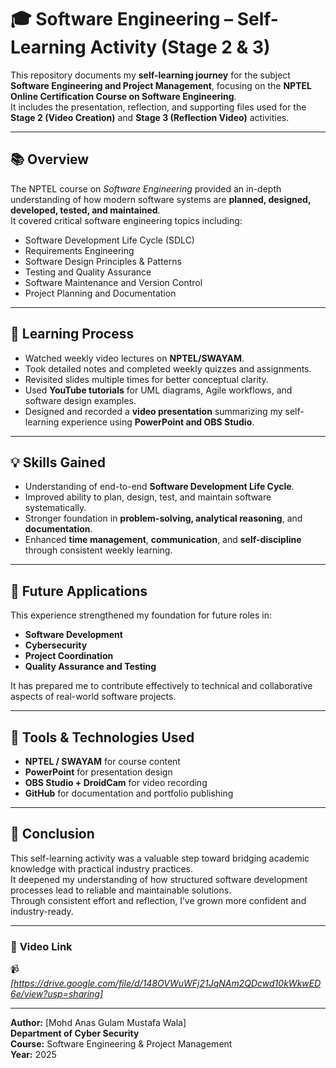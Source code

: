 # 🎓 Software Engineering – Self-Learning Activity (Stage 2 & 3)

This repository documents my **self-learning journey** for the subject **Software Engineering and Project Management**, focusing on the **NPTEL Online Certification Course on Software Engineering**.  
It includes the presentation, reflection, and supporting files used for the **Stage 2 (Video Creation)** and **Stage 3 (Reflection Video)** activities.

---

## 📚 **Overview**
The NPTEL course on *Software Engineering* provided an in-depth understanding of how modern software systems are **planned, designed, developed, tested, and maintained**.  
It covered critical software engineering topics including:
- Software Development Life Cycle (SDLC)
- Requirements Engineering
- Software Design Principles & Patterns
- Testing and Quality Assurance
- Software Maintenance and Version Control
- Project Planning and Documentation

---

## 🧩 **Learning Process**
- Watched weekly video lectures on **NPTEL/SWAYAM**.
- Took detailed notes and completed weekly quizzes and assignments.
- Revisited slides multiple times for better conceptual clarity.
- Used **YouTube tutorials** for UML diagrams, Agile workflows, and software design examples.
- Designed and recorded a **video presentation** summarizing my self-learning experience using **PowerPoint and OBS Studio**.

---

## 💡 **Skills Gained**
- Understanding of end-to-end **Software Development Life Cycle**.
- Improved ability to plan, design, test, and maintain software systematically.
- Stronger foundation in **problem-solving, analytical reasoning**, and **documentation**.
- Enhanced **time management**, **communication**, and **self-discipline** through consistent weekly learning.

---

## 🚀 **Future Applications**
This experience strengthened my foundation for future roles in:
- **Software Development**
- **Cybersecurity**
- **Project Coordination**
- **Quality Assurance and Testing**

It has prepared me to contribute effectively to technical and collaborative aspects of real-world software projects.

---

## 🧰 **Tools & Technologies Used**
- **NPTEL / SWAYAM** for course content  
- **PowerPoint** for presentation design  
- **OBS Studio + DroidCam** for video recording  
- **GitHub** for documentation and portfolio publishing  

---

## 🏁 **Conclusion**
This self-learning activity was a valuable step toward bridging academic knowledge with practical industry practices.  
It deepened my understanding of how structured software development processes lead to reliable and maintainable solutions.  
Through consistent effort and reflection, I’ve grown more confident and industry-ready.

---

### 🔗 **Video Link**
📹 *[https://drive.google.com/file/d/148OVWuWFj21JqNAm2QDcwd10kWkwED6e/view?usp=sharing]*

---

**Author:** [Mohd Anas Gulam Mustafa Wala]  
**Department of Cyber Security**  
**Course:** Software Engineering & Project Management  
**Year:** 2025
